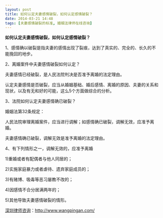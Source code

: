 ```yaml
---
layout: post
title: 如何认定夫妻感情破裂，如何认定感情破裂？
date: 2014-03-21 14:48
tags: [夫妻感情破裂的标准, 婚姻法律师在线咨询]
---
```

<strong>如何认定夫妻感情破裂，如何认定感情破裂？</strong>

1、感情确以破裂是指夫妻的感情出现了裂痕，达到了真实的、完全的、长久的不能挽回的地步。

2、离婚案件中夫妻感情破裂如何认定？

夫妻感情已经破裂，是人民法院判决是否准予离婚的法定理由。

认定夫妻感情是否破裂，应当从婚姻基础、婚后感情、离婚的原因、夫妻的关系和现状，以及有无和好的可能，这么5个方面做综合的分析。

3、法院如何认定夫妻感情确已破裂？

婚姻法第32条规定：

人民法院审理离婚案件，应当进行调解；如感情确已破裂，调解无效，应准予离婚。

夫妻感情确已破裂，调解无效是准予离婚的法定理由。

4、有下列情形之一，调解无效的，应准予离婚

1)重婚或者有配偶者与他人同居的；

2)实施家庭暴力或者虐待、遗弃家庭成员的；

3)有赌博、吸毒等恶习屡教不改的；

4)因感情不合分居满两年的；

5)其他导致夫妻感情破裂的情形。

<a href="http://www.wangpingan.com/">深圳律师咨询</a>：<a href="http://www.wangpingan.com/">http://www.wangpingan.com/</a>

